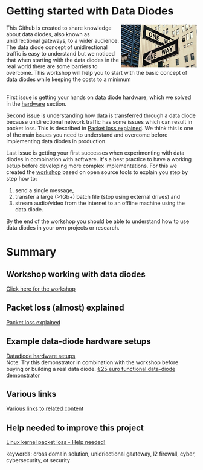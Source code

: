 # Getting started with Data Diodes

<img align="right" width="200" src="img/street_sign_one_way-source_wallpaperflare.jpg">
This Github is created to share knowledge about data diodes, also known as unidirectional gateways, to a wider audience. The data diode concept of unidirectional traffic is easy to understand but we noticed that when starting with the data diodes in the real world there are some barriers to overcome. This workshop will help you to start with the basic concept of data diodes while keeping the costs to a minimum<br><br> 


First issue is getting your hands on data diode hardware, which we solved in the [hardware](datadiode_hardware_setups.md) section.


Second issue is understanding how data is transferred through a data diode because unidirectional network traffic has some issues which can result in packet loss. This is described in [Packet loss explained](packetloss_explained.md). We think this is one of the main issues you need to understand and overcome before implementing data diodes in production.

Last issue is getting your first successes when experimenting with data diodes in combination with software. It's a best practice to have a working setup before developing more complex implementations. For this we created the [workshop](workshop/readme.md) based on open source tools to explain you step by step how to: <br> 
1) send a single message, <br>
2) transfer a large (>1Gb+) batch file (stop using external drives) and <br>
3) stream audio/video from the internet to an offline machine using the data diode.

By the end of the workshop you should be able to understand how to use data diodes in your own projects or research.

# Summary 

## Workshop working with data diodes
[Click here for the workshop](workshop/readme.md)

## Packet loss (almost) explained
[Packet loss explained](packetloss_explained.md)

## Example data-diode hardware setups
[Datadiode hardware setups](datadiode_hardware_setups.md) <br>
Note: Try this demonstrator in combination with the workshop before buying or building a real data diode. [€25 euro functional data-diode demonstrator](https://github.com/Vrolijk/OSDD/blob/main/examples/25_euro_data-diode_demonstator.md) 

## Various links 
[Various links to related content](external_content.md)

## Help needed to improve this project
[Linux kernel packet loss - Help needed!](https://github.com/Vrolijk/OSDD/issues/6)

keywords: cross domain solution, unidriectional gaateway, l2 firewall, cyber, cybersecurity, ot security
